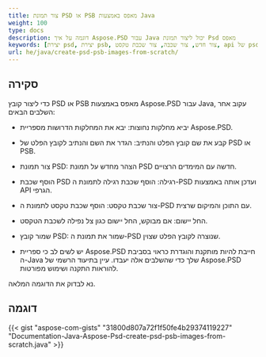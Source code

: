 ```yaml
---
title: צור תמונת PSD או PSB מאפס באמצעות Java
weight: 100
type: docs
description: דוגמה על איך Aspose.PSD עבור Java יכול ליצור תמונת Psd מאפס
keywords: [יצירת psd, יצירת psb, צור חדש, צור שכבה, צור שכבת טקסט, api של psd, java, קוד דוגמה]
url: he/java/create-psd-psb-images-from-scratch/
---
```


## **סקירה**
כדי ליצור קובץ PSD או PSB מאפס באמצעות Aspose.PSD עבור Java, עקוב אחר השלבים הבאים:

- יביא מחלקות נחוצות: יבא את המחלקות הדרושות מספריית Aspose.PSD.

- קבע את שם קובץ הפלט והנתיב: הגדר את השם והנתיב לקובץ הפלט של PSD או PSB.

- צור תמונת PSD: הצהר מחדש על תמונת PSD חדשה עם המימדים הרצויים.

- הוסף שכבת PSD רגילה: הוסף שכבת רגילה לתמונת ה-PSD ועדכן אותה באמצעות API הגרפי.

- צור שכבת טקסט: הוסף שכבת טקסט לתמונת ה-PSD עם התוכן והמיקום שרצית.

- החל יישום: אם מבוקש, החל יישום כגון צל נפילה לשכבת הטקסט.

- שמור קובץ PSD: שמור את תמונת ה-PSD שנוצרה לקובץ הפלט שצוין.

- יש לשים לב כי ספריית Aspose.PSD חייבת להיות מותקנת והוגדרת כראוי בסביבת ה-Java שלך כדי שהשלבים אלה יעבדו. עיין בתיעוד הרשמי של Aspose.PSD להוראות התקנה ושימוש מפורטות.

נא לבדוק את הדוגמה המלאה.

## **דוגמה**
{{< gist "aspose-com-gists" "31800d807a72f1f50fe4b29374119227" "Documentation-Java-Aspose-Psd-create-psd-psb-images-from-scratch.java" >}}
